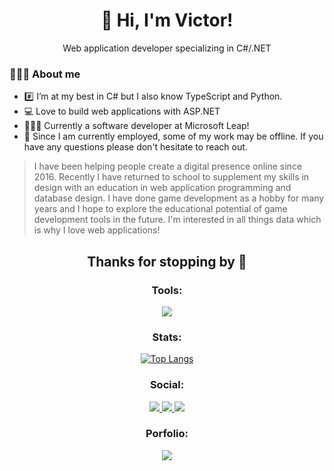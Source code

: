 <div align="center">
  <h1>👋 Hi, I'm Victor!</h1>
  <p>Web application developer specializing in C#/.NET</p>
</div>

### 👨🏽‍💻 About me
- #️⃣ I’m at my best in C# but I also know TypeScript and Python.
- 💻 Love to build web applications with ASP.NET
- 👨🏽‍💻 Currently a software developer at Microsoft Leap!
- 🛑 Since I am currently employed, some of my work may be offline. If you have any questions please don't hesitate to reach out.

> I have been helping people create a digital presence online since 2016. Recently I have returned to school to supplement my skills in design with an education in web application programming and database design. I have done game development as a hobby for many years and I hope to explore the educational potential of game development tools in the future. I'm interested in all things data which is why I love web applications!

<h2 align="center">Thanks for stopping by 👋</h2>


<h3 align="center">Tools:</h3>
<p align="center">
  <a href="https://skillicons.dev">
    <img src="https://skillicons.dev/icons?i=cs,dotnet,angular,bootstrap,html,css,ts,azure,visualstudio,vscode,js,py" />
  </a>
</p>

<div align="center">
  <h3 align="center">Stats:</h3>
  
  [![Top Langs](https://github-readme-stats.vercel.app/api/top-langs/?username=celestialmachine&layout=compact)](https://github.com/anuraghazra/github-readme-stats)

  <h3 align="center">Social:</h3>
  <a href="https://www.linkedin.com/in/victor-diaz-30082b134/" target=”_blank”>
    <img src="https://img.shields.io/badge/LinkedIn-blue?logo=linkedin&logoColor=white&style=for-the-badge">
  </a>
  <a href="https://www.instagram.com/corporateaf/" target=”_blank”>
    <img src="https://img.shields.io/badge/Instagram-E4405F?logo=Instagram&logoColor=white&style=for-the-badge">
  </a>
  <a href="https://www.threads.net/@corporateaf" target=”_blank”>
    <img src="https://img.shields.io/badge/Threads-000000?logo=Threads&logoColog=white&style=for-the-badge">
  </a>

  <h3 align="center">Porfolio:</h3>
  <a href="https://vicdiaz.dev/" target=”_blank”>
    <img src="https://img.shields.io/badge/VicDiaz.dev-F72585?logo=html5&logoColor=white&style=for-the-badge">
  </a>
</div>

<!---
celestialmachine/celestialmachine is a ✨ special ✨ repository because its `README.md` (this file) appears on your GitHub profile.
You can click the Preview link to take a look at your changes.
--->
